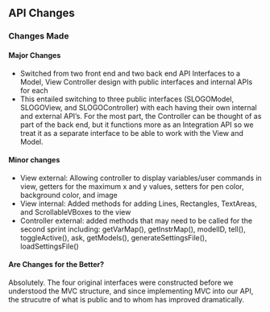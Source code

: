 ## API Changes


### Changes Made

#### Major Changes
* Switched from two front end and two back end API Interfaces to a Model, View Controller design with public interfaces and internal APIs for each
* This entailed switching to three public interfaces (SLOGOModel, SLOGOView, and SLOGOController) with each having their own internal and external API’s. For the most part, the Controller can be thought of as part of the back end, but it functions more as an Integration API so we treat it as a separate interface to be able to work with the View and Model.

#### Minor changes
* View external: Allowing controller to display variables/user commands in view, getters for the maximum x and y values, setters for pen color, background color, and image
* View internal: Added methods for adding Lines, Rectangles, TextAreas, and ScrollableVBoxes to the view
* Controller external: added methods that may need to be called for the second sprint including: getVarMap(), getInstrMap(), modelID, tell(), toggleActive(), ask, getModels(), generateSettingsFile(), loadSettingsFile() 


#### Are Changes for the Better?
Absolutely. The four original interfaces were constructed before we understood the MVC structure, and since implementing MVC into our API, the strucutre of what is public and to whom has improved dramatically.
